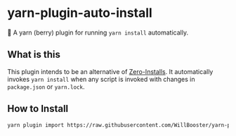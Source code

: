 # yarn-plugin-auto-install

:strawberry: A yarn (berry) plugin for running `yarn install` automatically.

## What is this

This plugin intends to be an alternative of [Zero-Installs](https://yarnpkg.com/features/zero-installs).
It automatically invokes `yarn install` when any script is invoked with changes in `package.json` or `yarn.lock`.

## How to Install

```sh
yarn plugin import https://raw.githubusercontent.com/WillBooster/yarn-plugin-auto-install/main/dist/index.cjs
```
